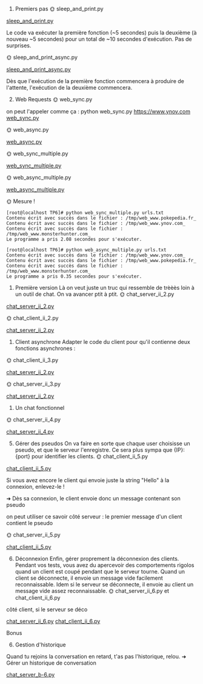 1. Premiers pas
🌞 sleep_and_print.py

[sleep_and_print.py](partie-2/sleep_and_print.py)


Le code va exécuter la première fonction (~5 secondes) puis la deuxième (à nouveau ~5 secondes) pour un total de ~10 secondes d'exécution. Pas de surprises.

🌞 sleep_and_print_async.py

[sleep_and_print_async.py](partie-2/sleep_and_print_async.py)



Dès que l'exécution de la première fonction commencera à produire de l'attente, l'exécution de la deuxième commencera.


2. Web Requests
🌞 web_sync.py

on peut l'appeler comme ça : python web_sync.py https://www.ynov.com
[web_sync.py](partie-2/web_sync.py)

🌞 web_async.py

[web_async.py](partie-2/web_async.py)

🌞 web_sync_multiple.py

[web_sync_multiple.py](partie-2/web_sync_multiple.py)

🌞 web_async_multiple.py

[web_async_multiple.py](partie-2/web_async_multiple.py)


🌞 Mesure !

````
[root@localhost TP6]# python web_sync_multiple.py urls.txt
Contenu écrit avec succès dans le fichier : /tmp/web_www.pokepedia.fr_
Contenu écrit avec succès dans le fichier : /tmp/web_www.ynov.com_
Contenu écrit avec succès dans le fichier : /tmp/web_www.monsterhunter.com_
Le programme a pris 2.08 secondes pour s'exécuter.

[root@localhost TP6]# python web_async_multiple.py urls.txt
Contenu écrit avec succès dans le fichier : /tmp/web_www.ynov.com_
Contenu écrit avec succès dans le fichier : /tmp/web_www.pokepedia.fr_
Contenu écrit avec succès dans le fichier : /tmp/web_www.monsterhunter.com_
Le programme a pris 0.35 secondes pour s'exécuter.
````





























1. Première version
Là on veut juste un truc qui ressemble de trèèès loin à un outil de chat. On va avancer ptit à ptit.
🌞 chat_server_ii_2.py

[chat_server_ii_2.py](partie-2/chat_server_ii_2.py)


🌞 chat_client_ii_2.py

[chat_server_ii_2.py](partie-2/chat_server_ii_2.py)

1. Client asynchrone
Adapter le code du client pour qu'il contienne deux fonctions asynchrones :


🌞 chat_client_ii_3.py

[chat_server_ii_2.py](partie-2/chat_server_ii_2.py)


🌞 chat_server_ii_3.py

[chat_server_ii_2.py](partie-2/chat_server_ii_2.py)



1. Un chat fonctionnel



🌞 chat_server_ii_4.py

[chat_server_ii_4.py](partie-2/chat_server_ii_4.py)


5. Gérer des pseudos
On va faire en sorte que chaque user choisisse un pseudo, et que le serveur l'enregistre. Ce sera plus sympa que {IP}:{port} pour identifier les clients.
🌞 chat_client_ii_5.py

[chat_client_ii_5.py](partie-2/chat_client_ii_5.py)




Si vous avez encore le client qui envoie juste la string "Hello" à la connexion, enlevez-le !

➜ Dès sa connexion, le client envoie donc un message contenant son pseudo

on peut utiliser ce savoir côté serveur : le premier message d'un client contient le pseudo

🌞 chat_server_ii_5.py

[chat_client_ii_5.py](partie-2/chat_client_ii_5.py)



6. Déconnexion
Enfin, gérer proprement la déconnexion des clients.
Pendant vos tests, vous avez du apercevoir des comportements rigolos quand un client est coupé pendant que le serveur tourne.
Quand un client se déconnecte, il envoie un message vide facilement reconnaissable. Idem si le serveur se déconnecte, il envoie au client un message vide assez reconnaissable.
🌞 chat_server_ii_6.py et chat_client_ii_6.py

côté client, si le serveur se déco

[chat_server_ii_6.py](partie-2/chat_server_ii_6.py)
[chat_client_ii_6.py](partie-2/chat_client_ii_6.py)

Bonus 

6. Gestion d'historique
   
Quand tu rejoins la conversation en retard, t'as pas l'historique, relou.
➜ Gérer un historique de conversation

[chat_server_b-6.py](partie-3/chat_server_b-6.py)
